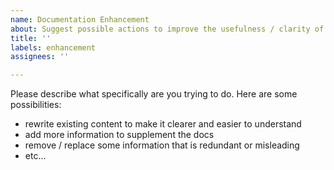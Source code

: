 ```yaml
---
name: Documentation Enhancement
about: Suggest possible actions to improve the usefulness / clarity of the documentation
title: ''
labels: enhancement
assignees: ''

---
```


Please describe what specifically are you trying to do. Here are some possibilities:
* rewrite existing content to make it clearer and easier to understand
* add more information to supplement the docs
* remove / replace some information that is redundant or misleading
* etc...
